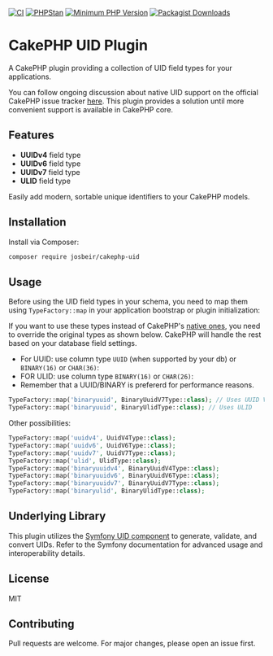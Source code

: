 [![CI](https://github.com/josbeir/cakephp-uid/actions/workflows/ci.yml/badge.svg?branch=main)](https://github.com/josbeir/cakephp-uid/actions/workflows/ci.yml)
[![PHPStan](https://img.shields.io/badge/PHPStan-level%208-brightgreen.svg?style=flat)](https://phpstan.org/)
[![Minimum PHP Version](https://img.shields.io/badge/php-%3E%3D%208.2-8892BF.svg)](https://php.net/)
[![Packagist Downloads](https://img.shields.io/packagist/dt/josbeir/cakephp-uid)](https://packagist.org/packages/josbeir/cakephp-uid)

# CakePHP UID Plugin

A CakePHP plugin providing a collection of UID field types for your applications.

You can follow ongoing discussion about native UID support on the official CakePHP issue tracker [here](https://github.com/cakephp/cakephp/issues/18807). This plugin provides a solution until more convenient support is available in CakePHP core.

## Features

- **UUIDv4** field type
- **UUIDv6** field type
- **UUIDv7** field type
- **ULID** field type

Easily add modern, sortable unique identifiers to your CakePHP models.

## Installation

Install via Composer:

```bash
composer require josbeir/cakephp-uid
```

## Usage

Before using the UID field types in your schema, you need to map them using `TypeFactory::map` in your application bootstrap or plugin initialization:

If you want to use these types instead of CakePHP's [native ones](https://book.cakephp.org/5/en/orm/database-basics.html#data-types), you need to override the original types as shown below. CakePHP will handle the rest based on your database field settings.

- For UUID: use column type `UUID` (when supported by your db) or `BINARY(16)` or `CHAR(36)`:
- FOR ULID: use column type `BINARY(16)` or `CHAR(26)`:
- Remember that a UUID/BINARY is prefererd for performance reasons.

```php
TypeFactory::map('binaryuuid', BinaryUuidV7Type::class); // Uses UUID V7
TypeFactory::map('binaryuuid', BinaryUlidType::class); // Uses ULID
```

Other possibilities:
```php
TypeFactory::map('uuidv4', UuidV4Type::class);
TypeFactory::map('uuidv6', UuidV6Type::class);
TypeFactory::map('uuidv7', UuidV7Type::class);
TypeFactory::map('ulid', UlidType::class);
TypeFactory::map('binaryuuidv4', BinaryUuidV4Type::class);
TypeFactory::map('binaryuuidv6', BinaryUuidV6Type::class);
TypeFactory::map('binaryuuidv7', BinaryUuidV7Type::class);
TypeFactory::map('binaryulid', BinaryUlidType::class);
```

## Underlying Library

This plugin utilizes the [Symfony UID component](https://symfony.com/doc/current/components/uid.html) to generate, validate, and convert UIDs. Refer to the Symfony documentation for advanced usage and interoperability details.

## License

MIT

## Contributing

Pull requests are welcome. For major changes, please open an issue first.

